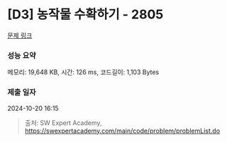 # [D3] 농작물 수확하기 - 2805 

[문제 링크](https://swexpertacademy.com/main/code/problem/problemDetail.do?contestProbId=AV7GLXqKAWYDFAXB) 

### 성능 요약

메모리: 19,648 KB, 시간: 126 ms, 코드길이: 1,103 Bytes

### 제출 일자

2024-10-20 16:15



> 출처: SW Expert Academy, https://swexpertacademy.com/main/code/problem/problemList.do